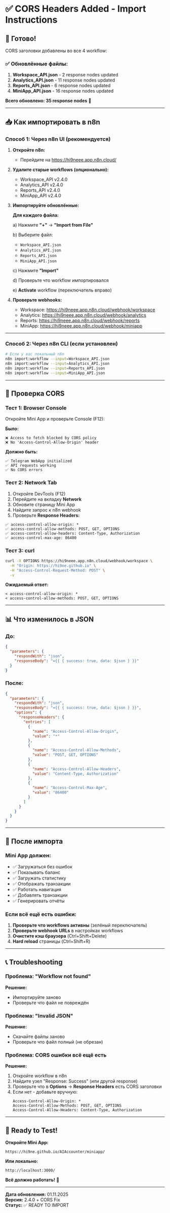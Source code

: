 # ✅ CORS Headers Added - Import Instructions

## 🎉 Готово!

CORS заголовки добавлены во все 4 workflow:

### ✅ Обновлённые файлы:
1. **Workspace_API.json** - 2 response nodes updated
2. **Analytics_API.json** - 11 response nodes updated
3. **Reports_API.json** - 6 response nodes updated
4. **MiniApp_API.json** - 16 response nodes updated

**Всего обновлено: 35 response nodes** 🚀

---

## 📥 Как импортировать в n8n

### Способ 1: Через n8n UI (рекомендуется)

1. **Откройте n8n:**
   - Перейдите на https://hi9neee.app.n8n.cloud/

2. **Удалите старые workflows (опционально):**
   - Workspace_API v2.4.0
   - Analytics_API v2.4.0
   - Reports_API v2.4.0
   - MiniApp_API v2.4.0

3. **Импортируйте обновлённые:**
   
   **Для каждого файла:**
   
   a) Нажмите **"+"** → **"Import from File"**
   
   b) Выберите файл:
      - `Workspace_API.json`
      - `Analytics_API.json`
      - `Reports_API.json`
      - `MiniApp_API.json`
   
   c) Нажмите **"Import"**
   
   d) Проверьте что workflow импортировался
   
   e) **Activate** workflow (переключатель вправо)

4. **Проверьте webhooks:**
   - Workspace: https://hi9neee.app.n8n.cloud/webhook/workspace
   - Analytics: https://hi9neee.app.n8n.cloud/webhook/analytics
   - Reports: https://hi9neee.app.n8n.cloud/webhook/reports
   - MiniApp: https://hi9neee.app.n8n.cloud/webhook/miniapp

---

### Способ 2: Через n8n CLI (если установлен)

```bash
# Если у вас локальный n8n
n8n import:workflow --input=Workspace_API.json
n8n import:workflow --input=Analytics_API.json
n8n import:workflow --input=Reports_API.json
n8n import:workflow --input=MiniApp_API.json
```

---

## 🧪 Проверка CORS

### Тест 1: Browser Console
Откройте Mini App и проверьте Console (F12):

**Было:**
```
❌ Access to fetch blocked by CORS policy
❌ No 'Access-Control-Allow-Origin' header
```

**Должно быть:**
```
✅ Telegram WebApp initialized
✅ API requests working
✅ No CORS errors
```

### Тест 2: Network Tab
1. Откройте DevTools (F12)
2. Перейдите на вкладку **Network**
3. Обновите страницу Mini App
4. Найдите запрос к n8n webhook
5. Проверьте **Response Headers:**

```
✅ access-control-allow-origin: *
✅ access-control-allow-methods: POST, GET, OPTIONS
✅ access-control-allow-headers: Content-Type, Authorization
✅ access-control-max-age: 86400
```

### Тест 3: curl
```bash
curl -X OPTIONS https://hi9neee.app.n8n.cloud/webhook/workspace \
  -H "Origin: https://hi9ne.github.io" \
  -H "Access-Control-Request-Method: POST" \
  -v
```

**Ожидаемый ответ:**
```
< access-control-allow-origin: *
< access-control-allow-methods: POST, GET, OPTIONS
```

---

## 📊 Что изменилось в JSON

### До:
```json
{
  "parameters": {
    "respondWith": "json",
    "responseBody": "={{ { success: true, data: $json } }}"
  }
}
```

### После:
```json
{
  "parameters": {
    "respondWith": "json",
    "responseBody": "={{ { success: true, data: $json } }}",
    "options": {
      "responseHeaders": {
        "entries": [
          {
            "name": "Access-Control-Allow-Origin",
            "value": "*"
          },
          {
            "name": "Access-Control-Allow-Methods",
            "value": "POST, GET, OPTIONS"
          },
          {
            "name": "Access-Control-Allow-Headers",
            "value": "Content-Type, Authorization"
          },
          {
            "name": "Access-Control-Max-Age",
            "value": "86400"
          }
        ]
      }
    }
  }
}
```

---

## 🎯 После импорта

### Mini App должен:
- ✅ Загружаться без ошибок
- ✅ Показывать баланс
- ✅ Загружать статистику
- ✅ Отображать транзакции
- ✅ Работать навигация
- ✅ Добавлять транзакции
- ✅ Генерировать отчёты

### Если всё ещё есть ошибки:

1. **Проверьте что workflows активны** (зелёный переключатель)
2. **Проверьте webhook URLs** в настройках workflows
3. **Очистите кэш браузера** (Ctrl+Shift+Delete)
4. **Hard reload** страницы (Ctrl+Shift+R)

---

## 📞 Troubleshooting

### Проблема: "Workflow not found"
**Решение:** 
- Импортируйте заново
- Проверьте что файл не повреждён

### Проблема: "Invalid JSON"
**Решение:**
- Скачайте файлы заново
- Проверьте что файл полный (не обрезан)

### Проблема: CORS ошибки всё ещё есть
**Решение:**
1. Откройте workflow в n8n
2. Найдите узел "Response: Success" (или другой response)
3. Проверьте что в **Options** → **Response Headers** есть CORS заголовки
4. Если нет - добавьте вручную:
   ```
   Access-Control-Allow-Origin: *
   Access-Control-Allow-Methods: POST, GET, OPTIONS
   Access-Control-Allow-Headers: Content-Type, Authorization
   ```

---

## 🚀 Ready to Test!

**Откройте Mini App:**
```
https://hi9ne.github.io/AIAccounter/miniapp/
```

**Или локально:**
```
http://localhost:3000/
```

**Всё должно работать!** 🎊

---

**Дата обновления:** 01.11.2025  
**Версия:** 2.4.0 + CORS Fix  
**Статус:** ✅ READY TO IMPORT
